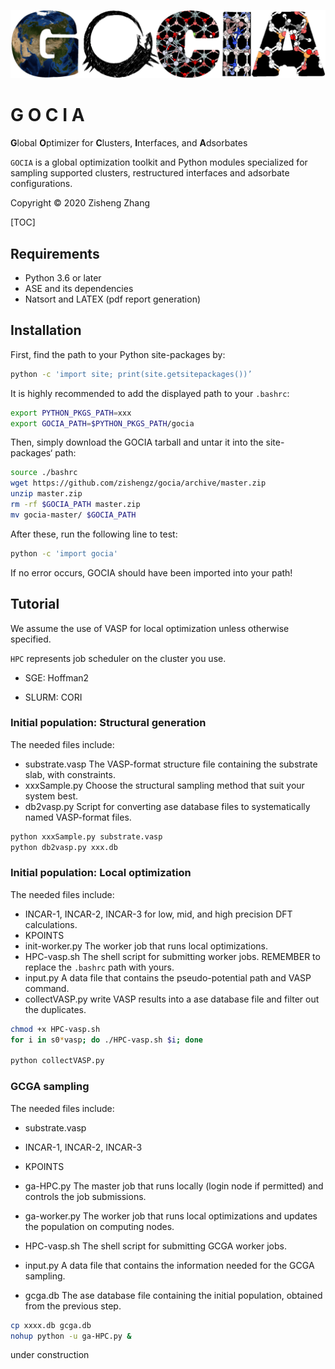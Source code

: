 ![Picture1](./gocia_logo.png)

# G O C I A

**G**lobal **O**ptimizer for **C**lusters, **I**nterfaces, and **A**dsorbates

```GOCIA``` is a global optimization toolkit and Python modules specialized for sampling supported clusters, restructured interfaces and adsorbate configurations.

Copyright © 2020 Zisheng Zhang

[TOC]

## Requirements

- Python 3.6 or later
- ASE and its dependencies
- Natsort and LATEX (pdf report generation)

## Installation
First, find the path to your Python site-packages by:
```bash
python -c 'import site; print(site.getsitepackages())’
```
It is highly recommended to add the displayed path to your ```.bashrc```:
```bash
export PYTHON_PKGS_PATH=xxx
export GOCIA_PATH=$PYTHON_PKGS_PATH/gocia
```
Then, simply download the GOCIA tarball and untar it into the site-packages‘ path:
```bash
source ./bashrc
wget https://github.com/zishengz/gocia/archive/master.zip
unzip master.zip
rm -rf $GOCIA_PATH master.zip
mv gocia-master/ $GOCIA_PATH
```
After these, run the following line to test:
```bash
python -c 'import gocia'
```
If no error occurs, GOCIA should have been imported into your path!

## Tutorial

We assume the use of VASP for local optimization unless otherwise specified.

```HPC``` represents job scheduler on the cluster you use.

- SGE: Hoffman2

- SLURM: CORI

### Initial population: Structural generation

The needed files include:

- substrate.vasp
  The VASP-format structure file containing the substrate slab, with constraints.
- xxxSample.py
  Choose the structural sampling method that suit your system best.
- db2vasp.py
  Script for converting ase database files to systematically named  VASP-format files.

```bash
python xxxSample.py substrate.vasp
python db2vasp.py xxx.db
```



### Initial population: Local optimization

The needed files include:

- INCAR-1, INCAR-2, INCAR-3
  for low, mid, and high precision DFT calculations.
- KPOINTS
- init-worker.py
  The worker job that runs local optimizations.
- HPC-vasp.sh
  The shell script for submitting worker jobs.
  REMEMBER to replace the ```.bashrc``` path with yours.
- input.py
  A data file that contains the pseudo-potential path and VASP command.
- collectVASP.py
  write VASP results into a ase database file and filter out the duplicates.

```bash
chmod +x HPC-vasp.sh
for i in s0*vasp; do ./HPC-vasp.sh $i; done

python collectVASP.py
```





### GCGA sampling

The needed files include:

- substrate.vasp

- INCAR-1, INCAR-2, INCAR-3
- KPOINTS
- ga-HPC.py
  The master job that runs locally (login node if permitted) and controls the job submissions.
- ga-worker.py
  The worker job that runs local optimizations and updates the population on computing nodes.
- HPC-vasp.sh
  The shell script for submitting GCGA worker jobs.
- input.py
  A data file that contains the information needed for the GCGA sampling.
- gcga.db
  The ase database file containing the initial population, obtained from the previous step.

```bash
cp xxxx.db gcga.db
nohup python -u ga-HPC.py &
```



under construction 
